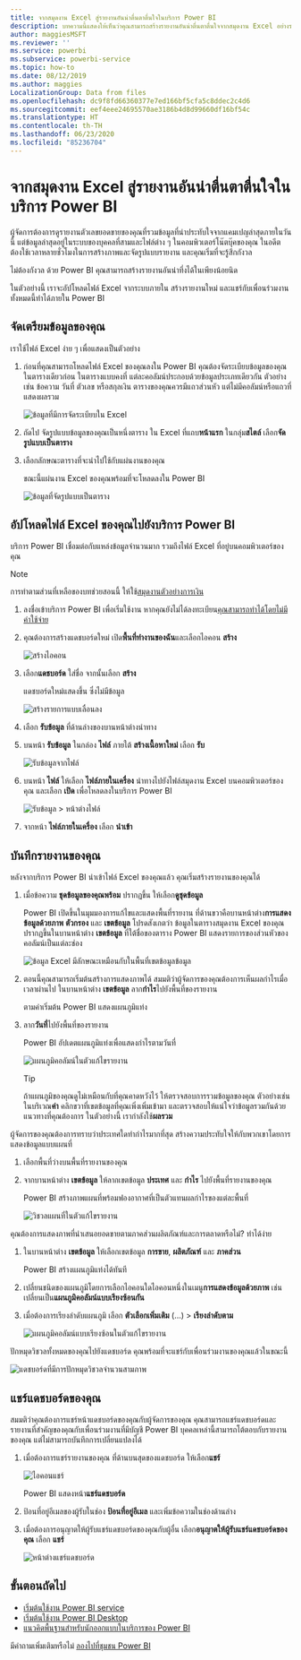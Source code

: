 ```yaml
---
title: จากสมุดงาน Excel สู่รายงานอันน่าตื่นตาตื่นใจในบริการ Power BI
description: บทความนี้แสดงให้เห็นว่าคุณสามารถสร้างรายงานอันน่าตื่นตาตื่นใจจากสมุดงาน Excel อย่างรวดเร็วได้อย่างไร
author: maggiesMSFT
ms.reviewer: ''
ms.service: powerbi
ms.subservice: powerbi-service
ms.topic: how-to
ms.date: 08/12/2019
ms.author: maggies
LocalizationGroup: Data from files
ms.openlocfilehash: dc9f8fd66360377e7ed166bf5cfa5c8ddec2c4d6
ms.sourcegitcommit: eef4eee24695570ae3186b4d8d99660df16bf54c
ms.translationtype: HT
ms.contentlocale: th-TH
ms.lasthandoff: 06/23/2020
ms.locfileid: "85236704"
---
```

# <a name="from-excel-workbook-to-stunning-report-in-the-power-bi-service"></a>จากสมุดงาน Excel สู่รายงานอันน่าตื่นตาตื่นใจในบริการ Power BI
ผู้จัดการต้องการดูรายงานตัวเลขยอดขายของคุณที่รวมข้อมูลที่น่าประทับใจจากแคมเปญล่าสุดภายในวันนี้ แต่ข้อมูลล่าสุดอยู่ในระบบของบุคคลที่สามและไฟล์ต่าง ๆ ในคอมพิวเตอร์โน๊ตบุ๊คของคุณ ในอดีตต้องใช้เวลาหลายชั่วโมงในการสร้างภาพและจัดรูปแบบรายงาน และคุณเริ่มที่จะรู้สึกกังวล

ไม่ต้องกังวล ด้วย Power BI คุณสามารถสร้างรายงานอันน่าทึ่งได้ในเพียงน้อยนิด

ในตัวอย่างนี้ เราจะอัปโหลดไฟล์ Excel จากระบบภายใน สร้างรายงานใหม่ และแชร์กับเพื่อนร่วมงาน ทั้งหมดนี้ทำได้ภายใน Power BI

## <a name="prepare-your-data"></a>จัดเตรียมข้อมูลของคุณ
เราใช้ไฟล์ Excel ง่าย ๆ เพื่อแสดงเป็นตัวอย่าง 

1. ก่อนที่คุณสามารถโหลดไฟล์ Excel ของคุณลงใน Power BI คุณต้องจัดระเบียบข้อมูลของคุณในตารางเดียวก่อน ในตารางแบบคงที่ แต่ละคอลัมน์ประกอบด้วยข้อมูลประเภทเดียวกัน ตัวอย่างเช่น ข้อความ วันที่ ตัวเลข หรือสกุลเงิน ตารางของคุณควรมีแถวส่วนหัว แต่ไม่มีคอลัมน์หรือแถวที่แสดงผลรวม

   ![ข้อมูลที่มีการจัดระเบียบใน Excel](media/service-from-excel-to-stunning-report/pbi_excel_file.png)

2. ถัดไป จัดรูปแบบข้อมูลของคุณเป็นหนึ่งตาราง ใน Excel ที่แถบ**หน้าแรก** ในกลุ่ม**สไตล์** เลือก**จัดรูปแบบเป็นตาราง** 

3. เลือกลักษณะตารางที่จะนำไปใช้กับแผ่นงานของคุณ 

   ขณะนี้แผ่นงาน Excel ของคุณพร้อมที่จะโหลดลงใน Power BI

   ![ข้อมูลที่จัดรูปแบบเป็นตาราง](media/service-from-excel-to-stunning-report/pbi_excel_table.png)

## <a name="upload-your-excel-file-to-the-power-bi-service"></a>อัปโหลดไฟล์ Excel ของคุณไปยังบริการ Power BI
บริการ Power BI เชื่อมต่อกับแหล่งข้อมูลจำนวนมาก รวมถึงไฟล์ Excel ที่อยู่บนคอมพิวเตอร์ของคุณ 

 > [!NOTE] 
 > การทำตามส่วนที่เหลือของบทช่วยสอนนี้ ให้ใช้[สมุดงานตัวอย่างการเงิน](../create-reports/sample-financial-download.md)

1. ลงชื่อเข้าบริการ Power BI เพื่อเริ่มใช้งาน หากคุณยังไม่ได้ลงทะเบียน[คุณสามารถทำได้โดยไม่มีค่าใช้จ่าย](https://powerbi.com)

2. คุณต้องการสร้างแดชบอร์ดใหม่ เปิด**พื้นที่ทำงานของฉัน**และเลือกไอคอน **สร้าง**

   ![สร้างไอคอน](media/service-from-excel-to-stunning-report/power-bi-new-dash.png)

3. เลือก**แดชบอร์ด** ใส่ชื่อ จากนั้นเลือก **สร้าง** 

   แดชบอร์ดใหม่แสดงขึ้น ซึ่งไม่มีข้อมูล

   ![สร้างรายการแบบเลื่อนลง](media/service-from-excel-to-stunning-report/power-bi-create-dash.png)

4. เลือก **รับข้อมูล** ที่ด้านล่างของบานหน้าต่างนำทาง 

5. บนหน้า **รับข้อมูล** ในกล่อง **ไฟล์** ภายใต้ **สร้างเนื้อหาใหม่** เลือก **รับ**

   ![รับข้อมูลจากไฟล์](media/service-from-excel-to-stunning-report/pbi_get_files.png)

6. บนหน้า **ไฟล์** ให้เลือก **ไฟล์ภายในเครื่อง** นำทางไปยังไฟล์สมุดงาน Excel บนคอมพิวเตอร์ของคุณ และเลือก **เปิด** เพื่อโหลดลงในบริการ Power BI 

   ![รับข้อมูล > หน้าต่างไฟล์](media/service-from-excel-to-stunning-report/pbi_local_file.png)

7. จากหน้า **ไฟล์ภายในเครื่อง** เลือก **นำเข้า**


## <a name="build-your-report"></a>บันทึกรายงานของคุณ
หลังจากบริการ Power BI นำเข้าไฟล์ Excel ของคุณแล้ว คุณเริ่มสร้างรายงานของคุณได้ 

1. เมื่อข้อความ **ชุดข้อมูลของคุณพร้อม** ปรากฏขึ้น ให้เลือก**ดูชุดข้อมูล**  

   Power BI เปิดขึ้นในมุมมองการแก้ไขและแสดงพื้นที่รายงาน ที่ด้านขวาคือบานหน้าต่าง**การแสดงข้อมูลด้วยภาพ** **ตัวกรอง** และ **เขตข้อมูล** โปรดสังเกตว่า ข้อมูลในตารางสมุดงาน Excel ของคุณปรากฏขึ้นในบานหน้าต่าง **เขตข้อมูล** ที่ใต้ชื่อของตาราง Power BI แสดงรายการของส่วนหัวของคอลัมน์เป็นแต่ละช่อง

   ![ข้อมูล Excel มีลักษณะเหมือนกับในพื้นที่เขตข้อมูลข้อมูล](media/service-from-excel-to-stunning-report/pbi_report_fields.png)

2. ตอนนี้คุณสามารถเริ่มต้นสร้างการแสดงภาพได้ สมมติว่าผู้จัดการของคุณต้องการเห็นผลกำไรเมื่อเวลาผ่านไป ในบานหน้าต่าง **เขตข้อมูล** ลาก**กำไร**ไปยังพื้นที่ของรายงาน 

   ตามค่าเริ่มต้น Power BI แสดงแผนภูมิแท่ง 

3. ลาก**วันที่**ไปยังพื้นที่ของรายงาน 

   Power BI อัปเดตแผนภูมิแท่งเพื่อแสดงกำไรตามวันที่

   ![แผนภูมิคอลัมน์ในตัวแก้ไขรายงาน](media/service-from-excel-to-stunning-report/pbi_report_pin-new.png)

   > [!TIP]
   > ถ้าแผนภูมิของคุณดูไม่เหมือนกับที่คุณคาดหวังไว้ ให้ตรวจสอบการรวมข้อมูลของคุณ ตัวอย่างเช่น ในบริเวณ**ค่า** คลิกขวาที่เขตข้อมูลที่คุณเพิ่งเพิ่มเข้ามา และตรวจสอบให้แน่ใจว่าข้อมูลรวมกันด้วยแนวทางที่คุณต้องการ ในตัวอย่างนี้ เรากำลังใช้**ผลรวม**
   > 

ผู้จัดการของคุณต้องการทราบว่าประเทศใดทำกำไรมากที่สุด สร้างความประทับใจให้กับพวกเขาโดยการแสดงข้อมูลแบบแผนที่ 

1. เลือกพื้นที่ว่างบนพื้นที่รายงานของคุณ 

2. จากบานหน้าต่าง **เขตข้อมูล** ให้ลากเขตข้อมูล **ประเทศ** และ **กำไร** ไปยังพื้นที่รายงานของคุณ

   Power BI สร้างภาพแผนที่พร้อมฟองอากาศที่เป็นตัวแทนผลกำไรของแต่ละพื้นที่

   ![วิชวลแผนที่ในตัวแก้ไขรายงาน](media/service-from-excel-to-stunning-report/pbi_report_map-new.png)

คุณต้องการแสดงภาพที่นำเสนอยอดขายตามภาคส่วนผลิตภัณฑ์และการตลาดหรือไม่? ทำได้ง่าย 

1. ในบานหน้าต่าง **เขตข้อมูล** ให้เลือกเขตข้อมูล **การขาย**, **ผลิตภัณฑ์** และ **ภาคส่วน** 
   
   Power BI สร้างแผนภูมิแท่งได้ทันที 

2. เปลี่ยนชนิดของแผนภูมิโดยการเลือกไอคอนใดไอคอนหนึ่งในเมนู**การแสดงข้อมูลด้วยภาพ** เช่น เปลี่ยนเป็น**แผนภูมิคอลัมน์แบบเรียงซ้อนกัน** 

3. เมื่อต้องการเรียงลำดับแผนภูมิ เลือก **ตัวเลือกเพิ่มเติม** (...) > **เรียงลำดับตาม**

   ![แผนภูมิคอลัมน์แบบเรียงซ้อนในตัวแก้ไขรายงาน](media/service-from-excel-to-stunning-report/pbi_barchart-new.png)

ปักหมุดวิชวลทั้งหมดของคุณไปยังแดชบอร์ด คุณพร้อมที่จะแชร์กับเพื่อนร่วมงานของคุณแล้วในขณะนี้

   ![แดชบอร์ดที่มีการปักหมุดวิชวลจำนวนสามภาพ](media/service-from-excel-to-stunning-report/pbi_report.png)

## <a name="share-your-dashboard"></a>แชร์แดชบอร์ดของคุณ
สมมติว่าคุณต้องการแชร์หน้าแดชบอร์ดของคุณกับผู้จัดการของคุณ คุณสามารถแชร์แดชบอร์ดและรายงานที่สำคัญของคุณกับเพื่อนร่วมงานที่มีบัญชี Power BI บุคคลเหล่านี้สามารถโต้ตอบกับรายงานของคุณ แต่ไม่สามารถบันทึกการเปลี่ยนแปลงได้

1. เมื่อต้องการแชร์รายงานของคุณ ที่ด้านบนสุดของแดชบอร์ด ให้เลือก**แชร์**

   ![ไอคอนแชร์](media/service-from-excel-to-stunning-report/power-bi-share.png)

   Power BI แสดงหน้า**แชร์แดชบอร์ด** 

2. ป้อนที่อยู่อีเมลของผู้รับในช่อง **ป้อนที่อยู่อีเมล** และเพิ่มข้อความในช่องด้านล่าง 

3. เมื่อต้องการอนุญาตให้ผู้รับแชร์แดชบอร์ดของคุณกับผู้อื่น เลือก**อนุญาตให้ผู้รับแชร์แดชบอร์ดของคุณ** เลือก **แชร์**

   ![หน้าต่างแชร์แดชบอร์ด](media/service-from-excel-to-stunning-report/power-bi-share-dash-new.png)

## <a name="next-steps"></a>ขั้นตอนถัดไป

* [เริ่มต้นใช้งาน Power BI service](../fundamentals/service-get-started.md)
* [เริ่มต้นใช้งาน Power BI Desktop](../fundamentals/desktop-getting-started.md)
* [แนวคิดพื้นฐานสำหรับนักออกแบบในบริการของ Power BI](../fundamentals/service-basic-concepts.md)

มีคำถามเพิ่มเติมหรือไม่ [ลองไปที่ชุมชน Power BI](https://community.powerbi.com/)
